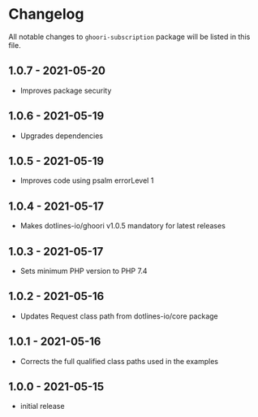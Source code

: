 # Changelog

All notable changes to `ghoori-subscription` package will be listed in this file.

## 1.0.7 - 2021-05-20

- Improves package security

## 1.0.6 - 2021-05-19

- Upgrades dependencies

## 1.0.5 - 2021-05-19

- Improves code using psalm errorLevel 1

## 1.0.4 - 2021-05-17

- Makes dotlines-io/ghoori v1.0.5 mandatory for latest releases

## 1.0.3 - 2021-05-17

- Sets minimum PHP version to PHP 7.4

## 1.0.2 - 2021-05-16

- Updates Request class path from dotlines-io/core package

## 1.0.1 - 2021-05-16

- Corrects the full qualified class paths used in the examples

## 1.0.0 - 2021-05-15

- initial release
